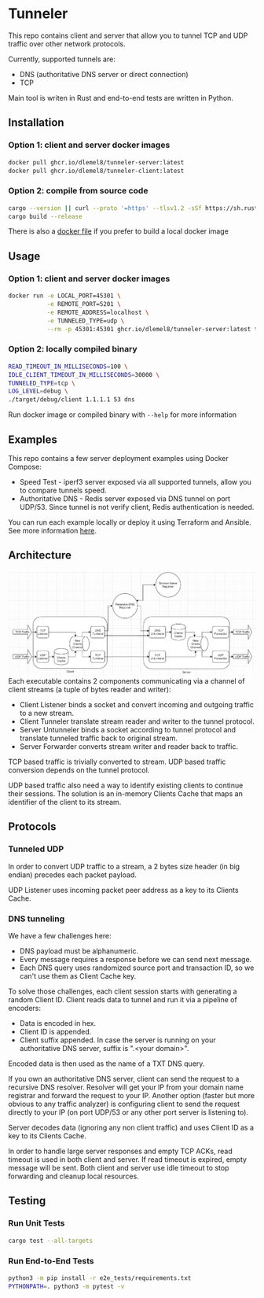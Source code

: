 # Tunneler
This repo contains client and server that allow you to tunnel TCP and UDP traffic over other network protocols.

Currently, supported tunnels are:
* DNS (authoritative DNS server or direct connection)
* TCP

Main tool is writen in Rust and end-to-end tests are written in Python.

## Installation
### Option 1: client and server docker images
```sh
docker pull ghcr.io/dlemel8/tunneler-server:latest
docker pull ghcr.io/dlemel8/tunneler-client:latest
```
### Option 2: compile from source code
```sh
cargo --version || curl --proto '=https' --tlsv1.2 -sSf https://sh.rustup.rs | sh
cargo build --release
```
There is also a [docker file](Dockerfile) if you prefer to build a local docker image

## Usage
### Option 1: client and server docker images
```sh
docker run -e LOCAL_PORT=45301 \
           -e REMOTE_PORT=5201 \
           -e REMOTE_ADDRESS=localhost \
           -e TUNNELED_TYPE=udp \
           --rm -p 45301:45301 ghcr.io/dlemel8/tunneler-server:latest tcp
```
### Option 2: locally compiled binary
```sh
READ_TIMEOUT_IN_MILLISECONDS=100 \
IDLE_CLIENT_TIMEOUT_IN_MILLISECONDS=30000 \
TUNNELED_TYPE=tcp \
LOG_LEVEL=debug \
./target/debug/client 1.1.1.1 53 dns
```
Run docker image or compiled binary with `--help` for more information

## Examples
This repo contains a few server deployment examples using Docker Compose:
* Speed Test - iperf3 server exposed via all supported tunnels, allow you to compare tunnels speed.
* Authoritative DNS - Redis server exposed via DNS tunnel on port UDP/53. Since tunnel is not verify client, Redis 
authentication is needed.

You can run each example locally or deploy it using Terraform and Ansible. See more information [here](examples/README.md).

## Architecture
![Architecture](images/architecture.jpg?raw=true "Architecture")
Each executable contains 2 components communicating via a channel of client streams (a tuple of bytes reader and writer):
* Client Listener binds a socket and convert incoming and outgoing traffic to a new stream.
* Client Tunneler translate stream reader and writer to the tunnel protocol.
* Server Untunneler binds a socket according to tunnel protocol and translate tunneled traffic back to original stream.
* Server Forwarder converts stream writer and reader back to traffic. 

TCP based traffic is trivially converted to stream. UDP based traffic conversion depends on the tunnel protocol. 

UDP based traffic also need a way to identify existing clients to continue their sessions. The solution is an in-memory 
Clients Cache that maps an identifier of the client to its stream.

## Protocols
### Tunneled UDP
In order to convert UDP traffic to a stream, a 2 bytes size header (in big endian) precedes each packet payload.

UDP Listener uses incoming packet peer address as a key to its Clients Cache. 

### DNS tunneling
We have a few challenges here:
* DNS payload must be alphanumeric.
* Every message requires a response before we can send next message.
* Each DNS query uses randomized source port and transaction ID, so we can't use them as Client Cache key.

To solve those challenges, each client session starts with generating a random Client ID. Client reads data to tunnel 
and run it via a pipeline of encoders: 
* Data is encoded in hex. 
* Client ID is appended.
* Client suffix appended. In case the server is running on your authoritative DNS server, suffix is ".\<your domain>".

Encoded data is then used as the name of a TXT DNS query.

If you own an authoritative DNS server, client can send the request to a recursive DNS resolver. Resolver will get your 
IP from your domain name registrar and forward the request to your IP. Another option (faster but more obvious to any 
traffic analyzer) is configuring client to send the request directly to your IP (on port UDP/53 or any other port server 
is listening to).

Server decodes data (ignoring any non client traffic) and uses Client ID as a key to its Clients Cache.

In order to handle large server responses and empty TCP ACKs, read timeout is used in both client and server. If read 
timeout is expired, empty message will be sent. Both client and server use idle timeout to stop forwarding and cleanup 
local resources.

## Testing
### Run Unit Tests
```sh
cargo test --all-targets
```
### Run End-to-End Tests
```sh
python3 -m pip install -r e2e_tests/requirements.txt
PYTHONPATH=. python3 -m pytest -v
```
